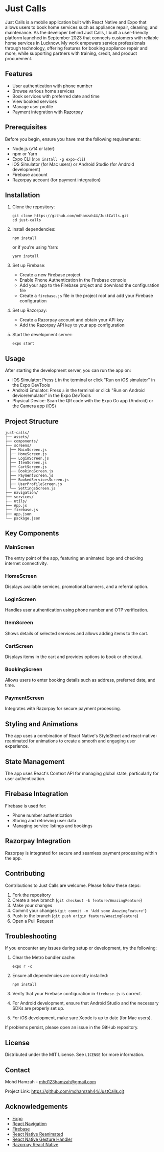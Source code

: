# Just Calls

Just Calls is a mobile application built with React Native and Expo that allows users to book home services such as appliance repair, cleaning, and maintenance.
As the developer behind Just Calls, I built a user-friendly platform launched in September 2023 that connects customers with reliable home services in Lucknow. My work empowers service professionals through technology, offering features for booking appliance repair and more, while supporting partners with training, credit, and product procurement.

## Features

- User authentication with phone number
- Browse various home services
- Book services with preferred date and time
- View booked services
- Manage user profile
- Payment integration with Razorpay

## Prerequisites

Before you begin, ensure you have met the following requirements:

- Node.js (v14 or later)
- npm or Yarn
- Expo CLI (`npm install -g expo-cli`)
- iOS Simulator (for Mac users) or Android Studio (for Android development)
- Firebase account
- Razorpay account (for payment integration)

## Installation

1. Clone the repository:
   ```
   git clone https://github.com/mdhamzah44/JustCalls.git
   cd just-calls
   ```

2. Install dependencies:
   ```
   npm install
   ```
   or if you're using Yarn:
   ```
   yarn install
   ```

3. Set up Firebase:
   - Create a new Firebase project
   - Enable Phone Authentication in the Firebase console
   - Add your app to the Firebase project and download the configuration file
   - Create a `firebase.js` file in the project root and add your Firebase configuration

4. Set up Razorpay:
   - Create a Razorpay account and obtain your API key
   - Add the Razorpay API key to your app configuration

5. Start the development server:
   ```
   expo start
   ```

## Usage

After starting the development server, you can run the app on:

- iOS Simulator: Press `i` in the terminal or click "Run on iOS simulator" in the Expo DevTools
- Android Emulator: Press `a` in the terminal or click "Run on Android device/emulator" in the Expo DevTools
- Physical Device: Scan the QR code with the Expo Go app (Android) or the Camera app (iOS)

## Project Structure

```
just-calls/
├── assets/
├── components/
├── screens/
│ ├── MainScreen.js
│ ├── HomeScreen.js
│ ├── LoginScreen.js
│ ├── ItemScreen.js
│ ├── CartScreen.js
│ ├── BookingScreen.js
│ ├── PaymentScreen.js
│ ├── BookedServicesScreen.js
│ ├── UserProfileScreen.js
│ └── SettingsScreen.js
├── navigation/
├── services/
├── utils/
├── App.js
├── firebase.js
├── app.json
└── package.json
```


## Key Components

### MainScreen
The entry point of the app, featuring an animated logo and checking internet connectivity.

### HomeScreen
Displays available services, promotional banners, and a referral option.

### LoginScreen
Handles user authentication using phone number and OTP verification.

### ItemScreen
Shows details of selected services and allows adding items to the cart.

### CartScreen
Displays items in the cart and provides options to book or checkout.

### BookingScreen
Allows users to enter booking details such as address, preferred date, and time.

### PaymentScreen
Integrates with Razorpay for secure payment processing.

## Styling and Animations

The app uses a combination of React Native's StyleSheet and react-native-reanimated for animations to create a smooth and engaging user experience.

## State Management

The app uses React's Context API for managing global state, particularly for user authentication.

## Firebase Integration

Firebase is used for:
- Phone number authentication
- Storing and retrieving user data
- Managing service listings and bookings

## Razorpay Integration

Razorpay is integrated for secure and seamless payment processing within the app.

## Contributing

Contributions to Just Calls are welcome. Please follow these steps:

1. Fork the repository
2. Create a new branch (`git checkout -b feature/AmazingFeature`)
3. Make your changes
4. Commit your changes (`git commit -m 'Add some AmazingFeature'`)
5. Push to the branch (`git push origin feature/AmazingFeature`)
6. Open a Pull Request

## Troubleshooting

If you encounter any issues during setup or development, try the following:

1. Clear the Metro bundler cache:
   ```
   expo r -c
   ```

2. Ensure all dependencies are correctly installed:
   ```
   npm install
   ```

3. Verify that your Firebase configuration in `firebase.js` is correct.

4. For Android development, ensure that Android Studio and the necessary SDKs are properly set up.

5. For iOS development, make sure Xcode is up to date (for Mac users).

If problems persist, please open an issue in the GitHub repository.

## License

Distributed under the MIT License. See `LICENSE` for more information.

## Contact

Mohd Hamzah - mhd123hamzah@gmail.com

Project Link: https://github.com/mdhamzah44/JustCalls.git

## Acknowledgements

- [Expo](https://expo.io/)
- [React Navigation](https://reactnavigation.org/)
- [Firebase](https://firebase.google.com/)
- [React Native Reanimated](https://docs.swmansion.com/react-native-reanimated/)
- [React Native Gesture Handler](https://docs.swmansion.com/react-native-gesture-handler/)
- [Razorpay React Native](https://github.com/razorpay/react-native-razorpay)
